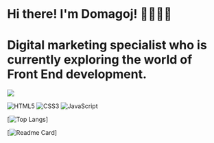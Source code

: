 # Hi there! I'm Domagoj! 👋🏼🧑🏻
# Digital marketing specialist who is currently exploring the world of Front End development.

<img src="https://github-readme-stats.vercel.app/api?username=dcosic94&count_private=true&show_icons=true&theme=dracula" />

![HTML5](https://img.shields.io/badge/html5-%23E34F26.svg?style=for-the-badge&logo=html5&logoColor=white)
![CSS3](https://img.shields.io/badge/css3-%231572B6.svg?style=for-the-badge&logo=css3&logoColor=white)
![JavaScript](https://img.shields.io/badge/javascript-%23323330.svg?style=for-the-badge&logo=javascript&logoColor=%23F7DF1E)

[![Top Langs](https://github-readme-stats.vercel.app/api/top-langs/?username=dcosic94&layout=compact)]

[![Readme Card](https://github-readme-stats.vercel.app/api/pin/?username=dcosic94&repo=github-readme-stats)]
